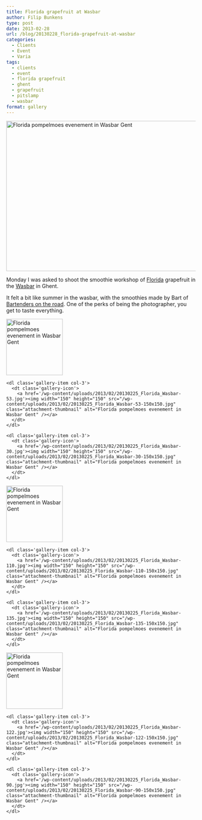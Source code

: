 ```yaml
---
title: Florida grapefruit at Wasbar
author: Filip Bunkens
type: post
date: 2013-02-28
url: /blog/20130228_florida-grapefruit-at-wasbar
categories:
  - Clients
  - Event
  - Varia
tags:
  - clients
  - event
  - florida grapefruit
  - ghent
  - grapefruit
  - pitslamp
  - wasbar
format: gallery
---
```

[<img class="alignnone size-large wp-image-694" alt="Florida pompelmoes evenement in Wasbar Gent" src="/wp-content/uploads/2013/02/20130225_Florida_Wasbar-25-600x400.jpg" width="600" height="400" />][1]

Monday I was asked to shoot the smoothie workshop of <a title="Cool Florida Grapefruit" href="http://www.coolfloridagrapefruit.be" rel="contact">Florida</a> grapefruit in the <a title="Wasbar, gent" href="http://www.wasbar.be" rel="contact met">Wasbar</a> in Ghent.

It felt a bit like summer in the wasbar, with the smoothies made by Bart of <a title="Bartenders on the road" href="http://www.bartenders-on-the-road.com" rel="contact met">Bartenders on the road</a>. One of the perks of being the photographer, you get to taste everything.

<div id='gallery-692-6' class='gallery gallery-692'>
  <div class='gallery-row gallery-clear'>
    <dl class='gallery-item col-3'>
      <dt class='gallery-icon'>
        <a href='/wp-content/uploads/2013/02/20130225_Florida_Wasbar-12.jpg'><img width="150" height="150" src="/wp-content/uploads/2013/02/20130225_Florida_Wasbar-12-150x150.jpg" class="attachment-thumbnail" alt="Florida pompelmoes evenement in Wasbar Gent" /></a>
      </dt>
    </dl>
    
    <dl class='gallery-item col-3'>
      <dt class='gallery-icon'>
        <a href='/wp-content/uploads/2013/02/20130225_Florida_Wasbar-53.jpg'><img width="150" height="150" src="/wp-content/uploads/2013/02/20130225_Florida_Wasbar-53-150x150.jpg" class="attachment-thumbnail" alt="Florida pompelmoes evenement in Wasbar Gent" /></a>
      </dt>
    </dl>
    
    <dl class='gallery-item col-3'>
      <dt class='gallery-icon'>
        <a href='/wp-content/uploads/2013/02/20130225_Florida_Wasbar-30.jpg'><img width="150" height="150" src="/wp-content/uploads/2013/02/20130225_Florida_Wasbar-30-150x150.jpg" class="attachment-thumbnail" alt="Florida pompelmoes evenement in Wasbar Gent" /></a>
      </dt>
    </dl>
  </div>
  
  <div class='gallery-row gallery-clear'>
    <dl class='gallery-item col-3'>
      <dt class='gallery-icon'>
        <a href='/wp-content/uploads/2013/02/20130225_Florida_Wasbar-126.jpg'><img width="150" height="150" src="/wp-content/uploads/2013/02/20130225_Florida_Wasbar-126-150x150.jpg" class="attachment-thumbnail" alt="Florida pompelmoes evenement in Wasbar Gent" /></a>
      </dt>
    </dl>
    
    <dl class='gallery-item col-3'>
      <dt class='gallery-icon'>
        <a href='/wp-content/uploads/2013/02/20130225_Florida_Wasbar-110.jpg'><img width="150" height="150" src="/wp-content/uploads/2013/02/20130225_Florida_Wasbar-110-150x150.jpg" class="attachment-thumbnail" alt="Florida pompelmoes evenement in Wasbar Gent" /></a>
      </dt>
    </dl>
    
    <dl class='gallery-item col-3'>
      <dt class='gallery-icon'>
        <a href='/wp-content/uploads/2013/02/20130225_Florida_Wasbar-135.jpg'><img width="150" height="150" src="/wp-content/uploads/2013/02/20130225_Florida_Wasbar-135-150x150.jpg" class="attachment-thumbnail" alt="Florida pompelmoes evenement in Wasbar Gent" /></a>
      </dt>
    </dl>
  </div>
  
  <div class='gallery-row gallery-clear'>
    <dl class='gallery-item col-3'>
      <dt class='gallery-icon'>
        <a href='/wp-content/uploads/2013/02/20130225_Florida_Wasbar-42.jpg'><img width="150" height="150" src="/wp-content/uploads/2013/02/20130225_Florida_Wasbar-42-150x150.jpg" class="attachment-thumbnail" alt="Florida pompelmoes evenement in Wasbar Gent" /></a>
      </dt>
    </dl>
    
    <dl class='gallery-item col-3'>
      <dt class='gallery-icon'>
        <a href='/wp-content/uploads/2013/02/20130225_Florida_Wasbar-122.jpg'><img width="150" height="150" src="/wp-content/uploads/2013/02/20130225_Florida_Wasbar-122-150x150.jpg" class="attachment-thumbnail" alt="Florida pompelmoes evenement in Wasbar Gent" /></a>
      </dt>
    </dl>
    
    <dl class='gallery-item col-3'>
      <dt class='gallery-icon'>
        <a href='/wp-content/uploads/2013/02/20130225_Florida_Wasbar-90.jpg'><img width="150" height="150" src="/wp-content/uploads/2013/02/20130225_Florida_Wasbar-90-150x150.jpg" class="attachment-thumbnail" alt="Florida pompelmoes evenement in Wasbar Gent" /></a>
      </dt>
    </dl>
  </div>
</div>

<!-- .gallery -->

 [1]: /wp-content/uploads/2013/02/20130225_Florida_Wasbar-25.jpg